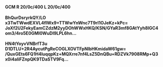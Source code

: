 #### GCM R 20/0c/400 L 20/0c/400
**BhQurDsryrkQY/LO**<br/>**x3TwTWwdEXVL4flWx9+TTWwYnWnc7T9rI1OJeKz+kPc=**<br/>**JoXf2U2FekyEamCZdzM2yyDOhWWxHKQ/KSN/GYaR3mf8GAtYyh8lGC4om3/4ro5E0GMI0WuDl9LPL6hn...**<br/><br/>
**HN4tYoyvVNBrfT3u**<br/>**D1DTLU+2R4AycutPgReCOGLXOVTFpNIbHKmidaW61gw=**<br/>**/QuxGEts6FQ1H4IuqqpKz+MQXrre7nf4LsZ5DnQBu+RDZVk7908RMp+Q3x0i4aIiFZnpQK9TDaSTV9Fq...**